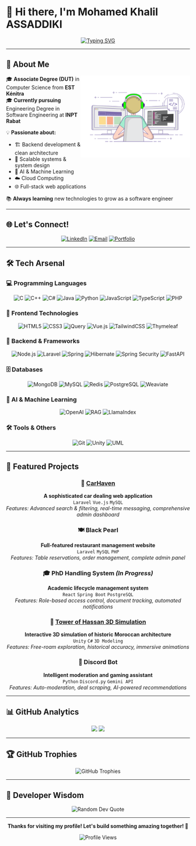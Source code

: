 # 👋 Hi there, I'm Mohamed Khalil ASSADDIKI

<div align="center">
  
[![Typing SVG](https://readme-typing-svg.demolab.com?font=Fira+Code&size=22&duration=3000&pause=1000&color=00D9FF&center=true&vCenter=true&width=600&lines=Software+Engineering+Student+%F0%9F%8E%93;Backend+Developer+%F0%9F%92%BB;AI+%26+Cloud+Computing+Enthusiast+%E2%98%81%EF%B8%8F;Clean+Architecture+Advocate+%F0%9F%8F%97%EF%B8%8F)](https://git.io/typing-svg)

</div>

---

## 🚀 About Me

<img align="right" alt="Coding" width="300" src="https://raw.githubusercontent.com/devSouvik/devSouvik/master/gif3.gif">

🎓 **Associate Degree (DUT)** in Computer Science from **EST Kénitra**  
🎓 **Currently pursuing** Engineering Degree in Software Engineering at **INPT Rabat**  

💡 **Passionate about:**
- 🏗️ Backend development & clean architecture
- 📐 Scalable systems & system design
- 🤖 AI & Machine Learning
- ☁️ Cloud Computing
- 🌐 Full-stack web applications

📚 **Always learning** new technologies to grow as a software engineer

---

## 🌐 Let's Connect!

<div align="center">

[![LinkedIn](https://img.shields.io/badge/LinkedIn-0077B5?style=for-the-badge&logo=linkedin&logoColor=white)](https://www.linkedin.com/in/mohamed-khalil-assaddiki-15511b25b/)
[![Email](https://img.shields.io/badge/Gmail-D14836?style=for-the-badge&logo=gmail&logoColor=white)](mailto:Assaddiki.mohamed1@gmail.com)
[![Portfolio](https://img.shields.io/badge/Portfolio-FF5722?style=for-the-badge&logo=google-chrome&logoColor=white)](https://portfolio-mohamedkhalilassas-projects.vercel.app)

</div>

---

## 🛠️ Tech Arsenal

### 💻 Programming Languages
<div align="center">

![C](https://img.shields.io/badge/C-00599C?style=for-the-badge&logo=c&logoColor=white)
![C++](https://img.shields.io/badge/C++-00599C?style=for-the-badge&logo=c%2B%2B&logoColor=white)
![C#](https://img.shields.io/badge/C%23-239120?style=for-the-badge&logo=csharp&logoColor=white)
![Java](https://img.shields.io/badge/Java-ED8B00?style=for-the-badge&logo=openjdk&logoColor=white)
![Python](https://img.shields.io/badge/Python-3670A0?style=for-the-badge&logo=python&logoColor=ffdd54)
![JavaScript](https://img.shields.io/badge/JavaScript-323330?style=for-the-badge&logo=javascript&logoColor=F7DF1E)
![TypeScript](https://img.shields.io/badge/TypeScript-007ACC?style=for-the-badge&logo=typescript&logoColor=white)
![PHP](https://img.shields.io/badge/PHP-777BB4?style=for-the-badge&logo=php&logoColor=white)

</div>

### 🎨 Frontend Technologies
<div align="center">

![HTML5](https://img.shields.io/badge/HTML5-E34F26?style=for-the-badge&logo=html5&logoColor=white)
![CSS3](https://img.shields.io/badge/CSS3-1572B6?style=for-the-badge&logo=css3&logoColor=white)
![jQuery](https://img.shields.io/badge/jQuery-0769AD?style=for-the-badge&logo=jquery&logoColor=white)
![Vue.js](https://img.shields.io/badge/Vue.js-35495E?style=for-the-badge&logo=vuedotjs&logoColor=4FC08D)
![TailwindCSS](https://img.shields.io/badge/Tailwind_CSS-38B2AC?style=for-the-badge&logo=tailwind-css&logoColor=white)
![Thymeleaf](https://img.shields.io/badge/Thymeleaf-005C0F?style=for-the-badge&logo=Thymeleaf&logoColor=white)

</div>

### 🔧 Backend & Frameworks
<div align="center">

![Node.js](https://img.shields.io/badge/Node.js-6DA55F?style=for-the-badge&logo=node.js&logoColor=white)
![Laravel](https://img.shields.io/badge/Laravel-FF2D20?style=for-the-badge&logo=laravel&logoColor=white)
![Spring](https://img.shields.io/badge/Spring-6DB33F?style=for-the-badge&logo=spring&logoColor=white)
![Hibernate](https://img.shields.io/badge/Hibernate-59666C?style=for-the-badge&logo=Hibernate&logoColor=white)
![Spring Security](https://img.shields.io/badge/Spring_Security-6DB33F?style=for-the-badge&logo=Spring-Security&logoColor=white)
![FastAPI](https://img.shields.io/badge/FastAPI-005571?style=for-the-badge&logo=fastapi)

</div>

### 🗄️ Databases
<div align="center">

![MongoDB](https://img.shields.io/badge/MongoDB-4EA94B?style=for-the-badge&logo=mongodb&logoColor=white)
![MySQL](https://img.shields.io/badge/MySQL-4479A1?style=for-the-badge&logo=mysql&logoColor=white)
![Redis](https://img.shields.io/badge/Redis-DC382D?style=for-the-badge&logo=redis&logoColor=white)
![PostgreSQL](https://img.shields.io/badge/PostgreSQL-316192?style=for-the-badge&logo=postgresql&logoColor=white)
![Weaviate](https://img.shields.io/badge/Weaviate-FF6B6B?style=for-the-badge&logo=weaviate&logoColor=white)

</div>

### 🤖 AI & Machine Learning
<div align="center">

![OpenAI](https://img.shields.io/badge/OpenAI-412991?style=for-the-badge&logo=openai&logoColor=white)
![RAG](https://img.shields.io/badge/RAG-FF6B35?style=for-the-badge&logo=ai&logoColor=white)
![LlamaIndex](https://img.shields.io/badge/LlamaIndex-7C3AED?style=for-the-badge&logo=llama&logoColor=white)

</div>

### 🛠️ Tools & Others
<div align="center">

![Git](https://img.shields.io/badge/Git-F05033?style=for-the-badge&logo=git&logoColor=white)
![Unity](https://img.shields.io/badge/Unity-000000?style=for-the-badge&logo=unity&logoColor=white)
![UML](https://img.shields.io/badge/UML-FF6B6B?style=for-the-badge&logo=uml&logoColor=white)

</div>

---

## 🎯 Featured Projects

<div align="center">

### 🚗 [CarHaven](https://github.com/MohamedKhalilAssa/CarHaven-A-Car-Dealing-Website)
**A sophisticated car dealing web application**  
`Laravel` `Vue.js` `MySQL`  
*Features: Advanced search & filtering, real-time messaging, comprehensive admin dashboard*

### 🍽️ Black Pearl
**Full-featured restaurant management website**  
`Laravel` `MySQL` `PHP`  
*Features: Table reservations, order management, complete admin panel*

### 🎓 PhD Handling System *(In Progress)*
**Academic lifecycle management system**  
`React` `Spring Boot` `PostgreSQL`  
*Features: Role-based access control, document tracking, automated notifications*

### 🏰 [Tower of Hassan 3D Simulation](https://github.com/MohamedKhalilAssa/Tower-Of-Hassan-Simulation---Unity)
**Interactive 3D simulation of historic Moroccan architecture**  
`Unity` `C#` `3D Modeling`  
*Features: Free-roam exploration, historical accuracy, immersive animations*

### 🤖 Discord Bot
**Intelligent moderation and gaming assistant**  
`Python` `Discord.py` `Gemini API`  
*Features: Auto-moderation, deal scraping, AI-powered recommendations*

</div>

---

## 📊 GitHub Analytics

<div align="center">
  <img height="180em" src="https://github-readme-stats.vercel.app/api?username=MohamedKhalilAssa&show_icons=true&theme=tokyonight&include_all_commits=true&count_private=true"/>
  <img height="180em" src="https://github-readme-stats.vercel.app/api/top-langs/?username=MohamedKhalilAssa&layout=compact&langs_count=8&theme=tokyonight"/>
</div>

---

## 🏆 GitHub Trophies
<div align="center">
  <img src="https://github-profile-trophy.vercel.app/?username=MohamedKhalilAssa&theme=tokyonight&no-frame=false&no-bg=false&margin-w=4" alt="GitHub Trophies"/>
</div>

---

## 💭 Developer Wisdom

<div align="center">
  <img src="https://quotes-github-readme.vercel.app/api?type=horizontal&theme=tokyonight" alt="Random Dev Quote"/>
</div>

---

<div align="center">
  
**Thanks for visiting my profile! Let's build something amazing together! 🚀**

![Profile Views](https://komarev.com/ghpvc/?username=MohamedKhalilAssa&color=blueviolet&style=for-the-badge)

</div>
